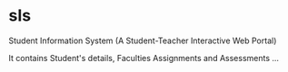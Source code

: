 # sIs
Student Information System (A Student-Teacher Interactive Web Portal)

It contains Student's details, Faculties Assignments and Assessments ...
